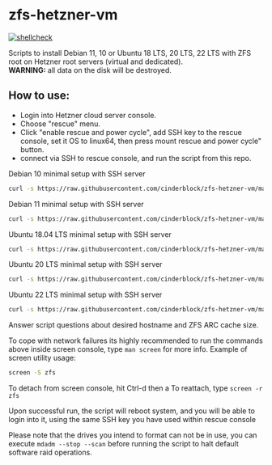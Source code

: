 # zfs-hetzner-vm

[![shellcheck](https://github.com/terem42/zfs-hetzner-vm/actions/workflows/shellcheck.yml/badge.svg)](https://github.com/terem42/zfs-hetzner-vm/actions/workflows/shellcheck.yml)

Scripts to install Debian 11, 10 or Ubuntu 18 LTS, 20 LTS, 22 LTS with ZFS root on Hetzner root servers (virtual and dedicated).<br/>
__WARNING:__ all data on the disk will be destroyed.

## How to use:

* Login into Hetzner cloud server console.
* Choose "rescue" menu.
* Click "enable rescue and power cycle", add SSH key to the rescue console, set it OS to linux64, then press mount rescue and power cycle" button.
* connect via SSH to rescue console, and run the script from this repo.

Debian 10 minimal setup with SSH server

````bash
curl -s https://raw.githubusercontent.com/cinderblock/zfs-hetzner-vm/master/hetzner-debian10-zfs-setup.sh | bash -
````

Debian 11 minimal setup with SSH server

````bash
curl -s https://raw.githubusercontent.com/cinderblock/zfs-hetzner-vm/master/hetzner-debian11-zfs-setup.sh | bash -
````

Ubuntu 18.04 LTS minimal setup with SSH server

````bash
curl -s https://raw.githubusercontent.com/cinderblock/zfs-hetzner-vm/master/hetzner-ubuntu18-zfs-setup.sh | bash -
````

Ubuntu 20 LTS minimal setup with SSH server

````bash
curl -s https://raw.githubusercontent.com/cinderblock/zfs-hetzner-vm/master/hetzner-ubuntu20-zfs-setup.sh | bash -
````

Ubuntu 22 LTS minimal setup with SSH server

````bash
curl -s https://raw.githubusercontent.com/cinderblock/zfs-hetzner-vm/master/hetzner-ubuntu22-zfs-setup.sh | bash -
````

Answer script questions about desired hostname and ZFS ARC cache size.

To cope with network failures its highly recommended to run the commands above inside screen console, type `man screen` for more info.
Example of screen utility usage:

````bash
screen -S zfs
````
To detach from screen console, hit Ctrl-d then a
To reattach, type `screen -r zfs`

Upon successful run, the script will reboot system, and you will be able to login into it, using the same SSH key you have used within rescue console

Please note that the drives you intend to format can not be in use,
you can execute `mdadm --stop --scan` before running the script to halt default software raid operations.
